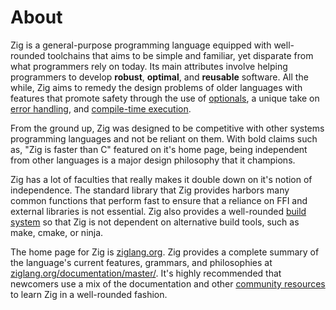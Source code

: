 # About

Zig is a general-purpose programming language equipped with well-rounded toolchains that aims to be simple and familiar, yet disparate from what programmers rely on today. Its main attributes involve helping programmers to develop **robust**, **optimal**, and **reusable** software. All the while, Zig aims to remedy the design problems of older languages with features that promote safety through the use of [optionals][optionals], a unique take on [error handling][error-handling], and [compile-time execution][compile-time].

From the ground up, Zig was designed to be competitive with other systems programming languages and not be reliant on them. With bold claims such as, "Zig is faster than C" featured on it's home page, being independent from other languages is a major design philosophy that it champions.

Zig has a lot of faculties that really makes it double down on it's notion of independence. The standard library that Zig provides harbors many common functions that perform fast to ensure that a reliance on FFI and external libraries is not essential. Zig also provides a well-rounded [build system][build-system] so that Zig is not dependent on alternative build tools, such as make, cmake, or ninja.

The home page for Zig is [ziglang.org][ziglang.org]. Zig provides a complete summary of the language's current features, grammars, and philosophies at [ziglang.org/documentation/master/][ziglang.org/docs]. It's highly recommended that newcomers use a mix of the documentation and other [community resources][zig-community] to learn Zig in a well-rounded fashion.

[build-system]: https://ziglang.org/#Zig-Build-System
[compile-time]: https://ziglang.org/#Compile-time-reflection-and-compile-time-code-execution
[error-handling]: https://ziglang.org/#A-fresh-take-on-error-handling
[optionals]: https://ziglang.org/#Optional-type-instead-of-null-pointers
[ziglang.org]: https://ziglang.org/
[ziglang.org/docs]: https://ziglang.org/documentation/master/
[zig-community]: https://github.com/ziglang/zig/wiki/Community

